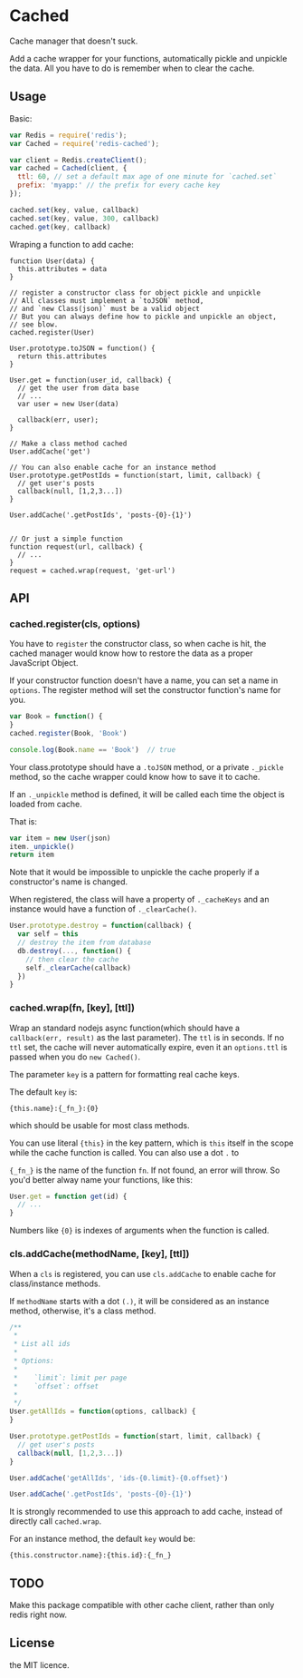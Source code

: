 # Cached

Cache manager that doesn't suck.

Add a cache wrapper for your functions, automatically pickle and unpickle the data.
All you have to do is remember when to clear the cache.


## Usage

Basic:

```javascript
var Redis = require('redis');
var Cached = require('redis-cached');

var client = Redis.createClient();
var cached = Cached(client, {
  ttl: 60, // set a default max age of one minute for `cached.set`
  prefix: 'myapp:' // the prefix for every cache key
});

cached.set(key, value, callback)
cached.set(key, value, 300, callback)
cached.get(key, callback)
```

Wraping a function to add cache:

```
function User(data) {
  this.attributes = data
}

// register a constructor class for object pickle and unpickle
// All classes must implement a `toJSON` method,
// and `new Class(json)` must be a valid object
// But you can always define how to pickle and unpickle an object,
// see blow.
cached.register(User)

User.prototype.toJSON = function() {
  return this.attributes
}

User.get = function(user_id, callback) {
  // get the user from data base
  // ...
  var user = new User(data)

  callback(err, user);
}

// Make a class method cached
User.addCache('get')

// You can also enable cache for an instance method
User.prototype.getPostIds = function(start, limit, callback) {
  // get user's posts
  callback(null, [1,2,3...])
}

User.addCache('.getPostIds', 'posts-{0}-{1}')


// Or just a simple function
function request(url, callback) {
  // ...
}
request = cached.wrap(request, 'get-url')
```

## API

### cached.register(cls, options)

You have to `register` the constructor class, so when cache is hit, the cached manager would know
how to restore the data as a proper JavaScript Object.

If your constructor function doesn't have a name, you can set a name in `options`.
The register method will set the constructor function's name for you.

```javascript
var Book = function() {
}
cached.register(Book, 'Book')

console.log(Book.name == 'Book')  // true
```

Your class.prototype should have a `.toJSON` method, or a private `._pickle` method,
so the cache wrapper could know how to save it to cache.

If an `._unpickle` method is defined, it will be called each time the object is loaded from cache.

That is:

```javascript
var item = new User(json)
item._unpickle()
return item
```

Note that it would be impossible to unpickle the cache properly 
if a constructor's name is changed.

When registered, the class will have a property of `._cacheKeys` and an instance would have a function
of `._clearCache()`.

```javascript
User.prototype.destroy = function(callback) {
  var self = this
  // destroy the item from database
  db.destroy(..., function() {
    // then clear the cache
    self._clearCache(callback)
  })
}
```

### cached.wrap(fn, [key], [ttl])

Wrap an standard nodejs async function(which should have a `callback(err, result)` as the last parameter).
The `ttl` is in seconds. If no `ttl` set, the cache will never automatically expire, even it an `options.ttl`
is passed when you do `new Cached()`.

The parameter `key` is a pattern for formatting real cache keys.

The default `key` is:

    {this.name}:{_fn_}:{0}

which should be usable for most class methods.


You can use literal `{this}` in the key pattern, which is `this` itself in the scope while the cache 
function is called. You can also use a dot `.` to 

`{_fn_}` is the name of the function `fn`. If not found, an error will throw.
So you'd better alway name your functions, like this:

```javascript
User.get = function get(id) {
  // ...
}
```

Numbers like `{0}` is indexes of arguments when the function is called.

### cls.addCache(methodName, [key], [ttl])

When a `cls` is registered, you can use `cls.addCache` to enable cache for class/instance methods.

If `methodName` starts with a dot `(.)`, it will be considered as an instance method, otherwise,
it's a class method.

```javascript
/**
 *
 * List all ids
 *
 * Options:
 *
 *    `limit`: limit per page
 *    `offset`: offset 
 * 
 */
User.getAllIds = function(options, callback) {
}

User.prototype.getPostIds = function(start, limit, callback) {
  // get user's posts
  callback(null, [1,2,3...])
}

User.addCache('getAllIds', 'ids-{0.limit}-{0.offset}')

User.addCache('.getPostIds', 'posts-{0}-{1}')
```

It is strongly recommended to use this approach to add cache, instead of directly call `cached.wrap`.

For an instance method, the default `key` would be:

    {this.constructor.name}:{this.id}:{_fn_}


## TODO

Make this package compatible with other cache client, rather than only redis right now.


## License

the MIT licence.
